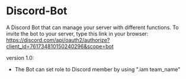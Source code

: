 # Discord-Bot
  A Discord Bot that can manage your server with different functions.
  To invite the bot to your server, type this link in your browser: https://discord.com/api/oauth2/authorize?client_id=761734810150240296&scope=bot

version 1.0:
  - The Bot can set role to Discord member by using ".iam team_name"
